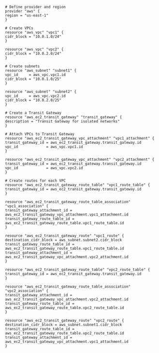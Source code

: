     # Define provider and region
    provider "aws" {
    region = "us-east-1"
    }

    # Create VPCs
    resource "aws_vpc" "vpc1" {
    cidr_block = "10.0.1.0/24"
    }

    resource "aws_vpc" "vpc2" {
    cidr_block = "10.0.2.0/24"
    }

    # Create subnets
    resource "aws_subnet" "subnet1" {
    vpc_id     = aws_vpc.vpc1.id
    cidr_block = "10.0.1.0/25"
    }

    resource "aws_subnet" "subnet2" {
    vpc_id     = aws_vpc.vpc2.id
    cidr_block = "10.0.2.0/25"
    }

    # Create a Transit Gateway
    resource "aws_ec2_transit_gateway" "transit_gateway" {
    description = "Transit Gateway for isolated networks"
    }

    # Attach VPCs to Transit Gateway
    resource "aws_ec2_transit_gateway_vpc_attachment" "vpc1_attachment" {
    transit_gateway_id = aws_ec2_transit_gateway.transit_gateway.id
    vpc_id             = aws_vpc.vpc1.id
    }

    resource "aws_ec2_transit_gateway_vpc_attachment" "vpc2_attachment" {
    transit_gateway_id = aws_ec2_transit_gateway.transit_gateway.id
    vpc_id             = aws_vpc.vpc2.id
    }

    # Create routes for each VPC
    resource "aws_ec2_transit_gateway_route_table" "vpc1_route_table" {
    transit_gateway_id = aws_ec2_transit_gateway.transit_gateway.id
    }

    resource "aws_ec2_transit_gateway_route_table_association" "vpc1_association" {
    transit_gateway_attachment_id = aws_ec2_transit_gateway_vpc_attachment.vpc1_attachment.id
    transit_gateway_route_table_id = aws_ec2_transit_gateway_route_table.vpc1_route_table.id
    }

    resource "aws_ec2_transit_gateway_route" "vpc1_route" {
    destination_cidr_block = aws_subnet.subnet2.cidr_block
    transit_gateway_route_table_id = aws_ec2_transit_gateway_route_table.vpc1_route_table.id
    transit_gateway_attachment_id = aws_ec2_transit_gateway_vpc_attachment.vpc2_attachment.id
    }

    resource "aws_ec2_transit_gateway_route_table" "vpc2_route_table" {
    transit_gateway_id = aws_ec2_transit_gateway.transit_gateway.id
    }

    resource "aws_ec2_transit_gateway_route_table_association" "vpc2_association" {
    transit_gateway_attachment_id = aws_ec2_transit_gateway_vpc_attachment.vpc2_attachment.id
    transit_gateway_route_table_id = aws_ec2_transit_gateway_route_table.vpc2_route_table.id
    }

    resource "aws_ec2_transit_gateway_route" "vpc2_route" {
    destination_cidr_block = aws_subnet.subnet1.cidr_block
    transit_gateway_route_table_id = aws_ec2_transit_gateway_route_table.vpc2_route_table.id
    transit_gateway_attachment_id = aws_ec2_transit_gateway_vpc_attachment.vpc1_attachment.id
    }
